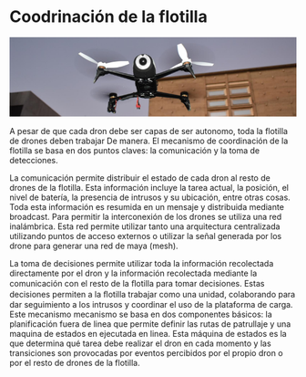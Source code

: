 # Coodrinación de la flotilla

![Imagen 4](img4.png) 

A pesar de que cada dron debe ser capas de ser autonomo, toda la flotilla de drones deben trabajar De manera. El mecanismo de coordinación de la flotilla se basa en dos puntos claves: la comunicación y la toma de detecciones.

La comunicación permite  distribuir el estado de cada dron al resto de drones de la flotilla. Esta información incluye la tarea actual, la posición, el nivel de batería, la presencia de intrusos y su ubicación, entre otras cosas. Toda esta información es resumida en un mensaje y distribuida mediante broadcast. Para permitir la interconexión de los drones se utiliza una red inalámbrica. Esta red permite utilizar tanto una arquitectura centralizada utilizando puntos de acceso externos o utilizar la señal generada por los drone para generar una red de maya (mesh). 

La toma de decisiones permite utilizar toda la información recolectada directamente por el dron y la información recolectada mediante la comunicación con el resto de la ﬂotilla para tomar decisiones. Estas decisiones permiten a la ﬂotilla trabajar como una unidad, colaborando para dar seguimiento a los intrusos y coordinar el uso de la plataforma de carga. Este mecanismo mecanismo se basa en dos componentes básicos: la planificación fuera de linea que permite definir las rutas de patrullaje y una maquina de estados en ejecutada en linea. Esta máquina de estados es la que determina qué tarea debe realizar el dron en cada momento y las transiciones son provocadas por eventos percibidos por el propio dron o por el resto de drones de la flotilla.

